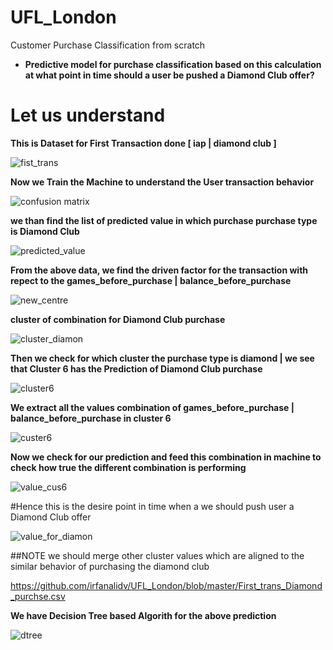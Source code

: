
# UFL_London
Customer Purchase Classification from scratch

- **Predictive model for purchase classification based on this calculation at what point in time should a user be pushed a Diamond Club offer?**

# Let us understand 

**This is Dataset for First Transaction done [  iap | diamond club ]**

![fist_trans](https://user-images.githubusercontent.com/5808185/36059889-c48418fc-0e63-11e8-92e6-c459eaf5d851.PNG)

**Now we Train the Machine to understand the User transaction behavior**

![confusion matrix](https://user-images.githubusercontent.com/5808185/36060093-0e427d40-0e68-11e8-9092-73e97e917a04.PNG)

**we than find the list of predicted value in which purchase purchase type is Diamond Club**

![predicted_value](https://user-images.githubusercontent.com/5808185/36060292-a460b9be-0e6c-11e8-9ec9-2ade4beef57c.PNG)

**From the above data, we find the driven factor for the transaction with repect to the games_before_purchase | balance_before_purchase**

![new_centre](https://user-images.githubusercontent.com/5808185/36061564-f490bef6-0e81-11e8-869b-9e44f506842d.PNG)

**cluster of combination for Diamond Club purchase**

![cluster_diamon](https://user-images.githubusercontent.com/5808185/36061736-8cae1920-0e84-11e8-995c-9b0ac5550f8e.png)

**Then we check for which cluster the purchase type is diamond | we see that Cluster 6 has the Prediction of Diamond Club purchase**

![cluster6](https://user-images.githubusercontent.com/5808185/36060318-32c67496-0e6d-11e8-96b7-1ce006c20a36.PNG)

**We extract all the values combination of games_before_purchase | balance_before_purchase in cluster 6**

![custer6](https://user-images.githubusercontent.com/5808185/36061685-c1eec270-0e83-11e8-8208-3c6c1405e7db.PNG)

**Now we check for our prediction and feed this combination in machine to check how true the different combination is performing**

![value_cus6](https://user-images.githubusercontent.com/5808185/36061703-fe7c2354-0e83-11e8-8a06-01d2b2e0f2ba.PNG)

#Hence this is the desire point in time when a we should push user a Diamond Club offer

![value_for_diamon](https://user-images.githubusercontent.com/5808185/36061818-31e4d536-0e86-11e8-9959-e097c04a5273.PNG)

##NOTE we should merge other cluster values which are aligned to the similar behavior of purchasing the diamond club

https://github.com/irfanalidv/UFL_London/blob/master/First_trans_Diamond_purchse.csv

**We have Decision Tree based Algorith for the above prediction**

![dtree](https://user-images.githubusercontent.com/5808185/36061199-fc88f984-0e7c-11e8-9638-328c4f26b343.png)

